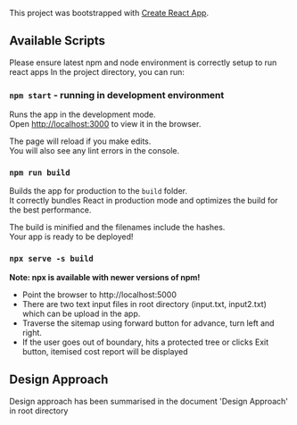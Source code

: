 This project was bootstrapped with [Create React App](https://github.com/facebook/create-react-app).

## Available Scripts

Please ensure latest npm and node environment is correctly setup to run react apps
In the project directory, you can run:

### `npm start` - running in development environment

Runs the app in the development mode.<br />
Open [http://localhost:3000](http://localhost:3000) to view it in the browser.

The page will reload if you make edits.<br />
You will also see any lint errors in the console.

### `npm run build`

Builds the app for production to the `build` folder.<br />
It correctly bundles React in production mode and optimizes the build for the best performance.

The build is minified and the filenames include the hashes.<br />
Your app is ready to be deployed!

### `npx serve -s build`

**Note: npx is available with newer versions of npm!**

* Point the browser to http://localhost:5000
* There are two text input files in root directory (input.txt, input2.txt) which can be upload in the app.
* Traverse the sitemap using forward button for advance, turn left and right.
* If the user goes out of boundary, hits a protected tree or clicks Exit button, itemised cost report will be displayed

## Design Approach
Design approach has been summarised in the document 'Design Approach' in root directory


